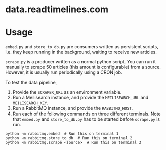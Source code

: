 # data.readtimelines.com

# Usage
`embed.py` and `store_to_db.py` are consumers written as persistent scripts, i.e. they keep running in the background, waiting to receive new articles. 

`scrape.py` is a producer written as a normal python script. You can run it manually to scrape 50 articles (this amount is configurable) from a source. However, it is usually run periodically using a CRON job. 

To test the data pipeline, 
1. Provide the `SCRAPER_URL` as an environment variable.
2. Run a Meilisearch instance, and provide the `MEILISEARCH_URL` and `MEILISEARCH_KEY`.
3. Run a RabbitMQ instance, and provide the `RABBITMQ_HOST`.
4. Run each of the following commands on three different terminals. Note that `embed.py` and `store_to_db.py` has to be started before `scrape.py` is run.
  ```
  python -m rabbitmq.embed  # Run this on terminal 1
  python -m rabbitmq.store_to_db  # Run this on terminal 2
  python -m rabbitmq.scrape <source>  # Run this on terminal 3
  ```
 
